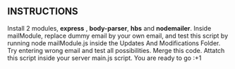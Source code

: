 INSTRUCTIONS
------------
Install 2 modules, **express** , **body-parser**, **hbs** and **nodemailer**.
Inside mailModule, replace dummy email by your own email, and test this script by running 
 node mailModule.js
inside the Updates And Modifications Folder.
Try entering wrong email and test all possibilities.
Merge this code.
Attatch this script inside your server main.js script.
You are ready to go :+1 
